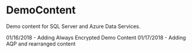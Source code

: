 # DemoContent

Demo content for SQL Server and Azure Data Services. 

01/16/2018 - Adding Always Encrypted Demo Content
01/17/2018 - Adding AQP and rearranged content
